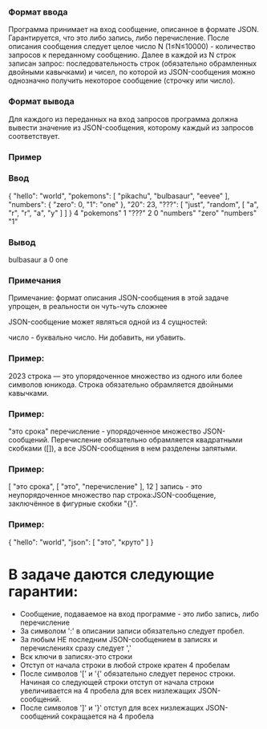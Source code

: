 ﻿### Формат ввода
Программа принимает на вход сообщение, описанное в формате JSON. 
Гарантируется, что это либо запись, либо перечисление. 
После описания сообщения следует целое число N (1≤N≤10000) - количество запросов к переданному сообщению.
Далее в каждой из N строк записан запрос: последовательность строк 
(обязательно обрамленных двойными кавычками) и чисел, по которой из JSON-сообщения 
можно однозначно получить некоторое сообщение (строчку или число).

### Формат вывода
Для каждого из переданных на вход запросов программа должна 
вывести значение из JSON-сообщения, которому каждый из запросов соответствует.

### Пример
### Ввод
{
    "hello": "world",
    "pokemons": [
        "pikachu",
        "bulbasaur",
        "eevee"
    ],
    "numbers": {
        "zero": 0,
        "1": "one"
    },
    "20": 23,
    "???": [
        "just",
        "random",
        [
            "a",
            "r",
            "r",
            "a",
            "y"
        ]
    ]
}
4
"pokemons" 1
"???" 2 0
"numbers" "zero"
"numbers" "1"

### Вывод
bulbasaur
a
0
one

### Примечания
Примечание: формат описания JSON-сообщения в этой задаче упрощен, в реальности он чуть-чуть сложнее

JSON-сообщение может являться одной из 4 сущностей:

число - буквально число. Ни добавить, ни убавить.

### Пример:

2023
строка — это упорядоченное множество из одного или более символов юникода. Строка обязательно обрамляется двойными кавычками.

### Пример:

"это срока"
перечисление - упорядоченное множество JSON-сообщений. Перечисление обязательно обрамляется квадратными скобками ([]), а все JSON-сообщения в нем разделены запятыми.

### Пример:

[
    "это срока",
    [
        "это",
        "перечисление"
    ],
    12
]
запись - это неупорядоченное множество пар строка:JSON-сообщение, заключённое в фигурные скобки "{}".

### Пример:

{
    "hello": "world",
    "json": [
        "это",
        "круто"
    ]
}
# В задаче даются следующие гарантии:

- Сообщение, подаваемое на вход программе - это либо запись, либо перечисление
- За символом ':' в описании записи обязательно следует пробел.
- За любым НЕ последним JSON-сообщением в записях и перечислениях сразу следует ','
- Вск ключи в записях-это строки
- Отступ от начала строки в любой строке кратен 4 пробелам
- После символов '[' и '{' обязательно следует перенос строки. Начиная со следующей строки отступ от начала строки увеличивается на 4 пробела для всех низлежащих JSON-сообщений.
- После символов ']' и '}' отступ для всех низлежащих JSON-сообщений сокращается на 4 пробела


